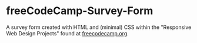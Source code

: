 # freeCodeCamp-Survey-Form

A survey form created with HTML and (minimal) CSS within the "Responsive Web Design Projects"
found at [freecodecamp.org](https://www.freecodecamp.org/).
